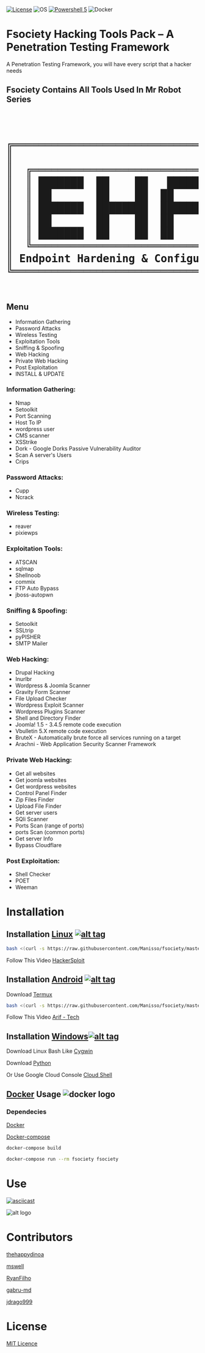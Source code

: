 [![License](https://img.shields.io/badge/License-MIT-blue.svg?style=flat-square)](https://github.com/Manisso/fsociety/blob/master/LICENSE) ![OS](https://img.shields.io/badge/Tested%20On-%20Windows%20-yellowgreen.svg?style=flat-square) [![Powershell 5](https://img.shields.io/badge/Python-3-green.svg?style=flat-square)](https://github.com/Manisso/fsociety/tree/python3)
![Docker](https://img.shields.io/docker/automated/jrottenberg/ffmpeg.svg?style=flat-square)

# Fsociety Hacking Tools Pack – A Penetration Testing Framework

A Penetration Testing Framework, you will have every script that a hacker needs

## Fsociety Contains All Tools Used In Mr Robot Series
<pre>
<h1>
╔═════════════════════════════════════════════════════╗
║                                                     ║
║  ╔═══════════════════════════════════════════════╗  ║
║  ║ ███████  ██    ██   ██████    ██████ ████████ ║  ║
║  ║ ██       ██    ██  ██    ██  ██         ██    ║  ║
║  ║ ███████  ████████  ████████  ██         ██    ║  ║
║  ║ ██       ██    ██  ██    ██  ██         ██    ║  ║
║  ║ ███████  ██    ██  ██    ██   ██████    ██    ║  ║
║  ╚═══════════════════════════════════════════════╝  ║
║ Endpoint Hardening & Configuration Assessment Tool  ║
╚═════════════════════════════════════════════════════╝
</h1>
</pre>

## Menu

- Information Gathering
- Password Attacks
- Wireless Testing
- Exploitation Tools
- Sniffing & Spoofing
- Web Hacking
- Private Web Hacking
- Post Exploitation
- INSTALL & UPDATE

### Information Gathering:

- Nmap
- Setoolkit
- Port Scanning
- Host To IP
- wordpress user
- CMS scanner
- XSStrike
- Dork - Google Dorks Passive Vulnerability Auditor
- Scan A server's Users
- Crips

### Password Attacks:

- Cupp
- Ncrack

### Wireless Testing:

- reaver
- pixiewps

### Exploitation Tools:

- ATSCAN
- sqlmap
- Shellnoob
- commix
- FTP Auto Bypass
- jboss-autopwn

### Sniffing & Spoofing:

- Setoolkit
- SSLtrip
- pyPISHER
- SMTP Mailer

### Web Hacking:

- Drupal Hacking
- Inurlbr
- Wordpress & Joomla Scanner
- Gravity Form Scanner
- File Upload Checker
- Wordpress Exploit Scanner
- Wordpress Plugins Scanner
- Shell and Directory Finder
- Joomla! 1.5 - 3.4.5 remote code execution
- Vbulletin 5.X remote code execution
- BruteX - Automatically brute force all services running on a target
- Arachni - Web Application Security Scanner Framework

### Private Web Hacking:

- Get all websites
- Get joomla websites
- Get wordpress websites
- Control Panel Finder
- Zip Files Finder
- Upload File Finder
- Get server users
- SQli Scanner
- Ports Scan (range of ports)
- ports Scan (common ports)
- Get server Info
- Bypass Cloudflare

### Post Exploitation:

- Shell Checker
- POET
- Weeman

# Installation

## Installation [Linux](https://wikipedia.org/wiki/Linux) [![alt tag](http://icons.iconarchive.com/icons/dakirby309/simply-styled/32/OS-Linux-icon.png)](https://fr.wikipedia.org/wiki/Linux)

```bash
bash <(curl -s https://raw.githubusercontent.com/Manisso/fsociety/master/install.sh)
```

Follow This Video [HackerSploit](https://www.youtube.com/watch?v=t3uYpMrK2EU)

## Installation [Android](https://wikipedia.org/wiki/Android) [![alt tag](https://cdn1.iconfinder.com/data/icons/logotypes/32/android-32.png)](https://fr.wikipedia.org/wiki/Android)

Download [Termux](https://play.google.com/store/apps/details?id=com.termux)

```bash
bash <(curl -s https://raw.githubusercontent.com/Manisso/fsociety/master/install.sh)
```

Follow This Video [Arif - Tech](https://www.youtube.com/watch?v=JwK5oOBjpgQ&t=160s)

## Installation [Windows](https://wikipedia.org/wiki/Microsoft_Windows)[![alt tag](http://icons.iconarchive.com/icons/yootheme/social-bookmark/32/social-windows-button-icon.png)](https://fr.wikipedia.org/wiki/Microsoft_Windows)

Download Linux Bash Like [Cygwin](https://www.cygwin.com/)

Download [Python](https://www.python.org/downloads/release/python-2714/)

Or Use Google Cloud Console [Cloud Shell](https://console.cloud.google.com/cloudshell/editor?project=&pli=1&shellonly=true)

## [Docker](https://en.wikipedia.org/wiki/Docker_(software)) Usage ![docker logo](https://png.icons8.com/color/50/000000/docker.png)

### Dependecies

[Docker](https://www.docker.com/)

[Docker-compose](https://docs.docker.com/compose/install/)

```bash
docker-compose build

docker-compose run --rm fsociety fsociety
```

# Use

[![asciicast](https://asciinema.org/a/URj2nvpbYpeJyJe43KlASZ7fz.png)](https://asciinema.org/a/URj2nvpbYpeJyJe43KlASZ7fz)

![alt logo](https://media.giphy.com/media/xT0xeFxyHAKirrLa24/giphy.gif)

# Contributors

[thehappydinoa](https://github.com/thehappydinoa)

[mswell](https://github.com/mswell)

[RyanFilho](https://github.com/RyanFilho)

[gabru-md](https://github.com/gabru-md)

[jdrago999](https://github.com/jdrago999)

# License

[MIT Licence](https://github.com/Manisso/fsociety/blob/master/LICENSE)
